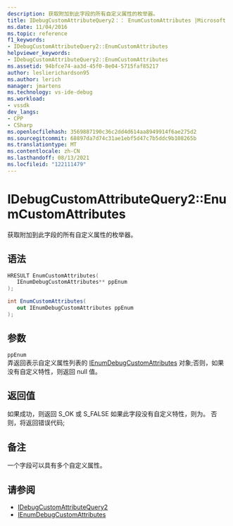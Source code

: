 ```yaml
---
description: 获取附加到此字段的所有自定义属性的枚举器。
title: IDebugCustomAttributeQuery2：： EnumCustomAttributes |Microsoft Docs
ms.date: 11/04/2016
ms.topic: reference
f1_keywords:
- IDebugCustomAttributeQuery2::EnumCustomAttributes
helpviewer_keywords:
- IDebugCustomAttributeQuery2::EnumCustomAttributes
ms.assetid: 94bfce74-aa3d-45f0-8e04-5715faf85217
author: leslierichardson95
ms.author: lerich
manager: jmartens
ms.technology: vs-ide-debug
ms.workload:
- vssdk
dev_langs:
- CPP
- CSharp
ms.openlocfilehash: 3569887190c36c2dd4d614aa8949914f6ae275d2
ms.sourcegitcommit: 68897da7d74c31ae1ebf5d47c7b5ddc9b108265b
ms.translationtype: MT
ms.contentlocale: zh-CN
ms.lasthandoff: 08/13/2021
ms.locfileid: "122111479"
---
```

# <a name="idebugcustomattributequery2enumcustomattributes"></a>IDebugCustomAttributeQuery2::EnumCustomAttributes
获取附加到此字段的所有自定义属性的枚举器。

## <a name="syntax"></a>语法

```cpp
HRESULT EnumCustomAttributes( 
   IEnumDebugCustomAttributes** ppEnum
);
```

```csharp
int EnumCustomAttributes(
   out IEnumDebugCustomAttributes ppEnum
);
```

## <a name="parameters"></a>参数
`ppEnum`\
弄返回表示自定义属性列表的 [IEnumDebugCustomAttributes](../../../extensibility/debugger/reference/ienumdebugcustomattributes.md) 对象;否则，如果没有自定义特性，则返回 null 值。

## <a name="return-value"></a>返回值
 如果成功，则返回 S_OK 或 S_FALSE 如果此字段没有自定义特性，则为。 否则，将返回错误代码;

## <a name="remarks"></a>备注
 一个字段可以具有多个自定义属性。

## <a name="see-also"></a>请参阅
- [IDebugCustomAttributeQuery2](../../../extensibility/debugger/reference/idebugcustomattributequery2.md)
- [IEnumDebugCustomAttributes](../../../extensibility/debugger/reference/ienumdebugcustomattributes.md)
